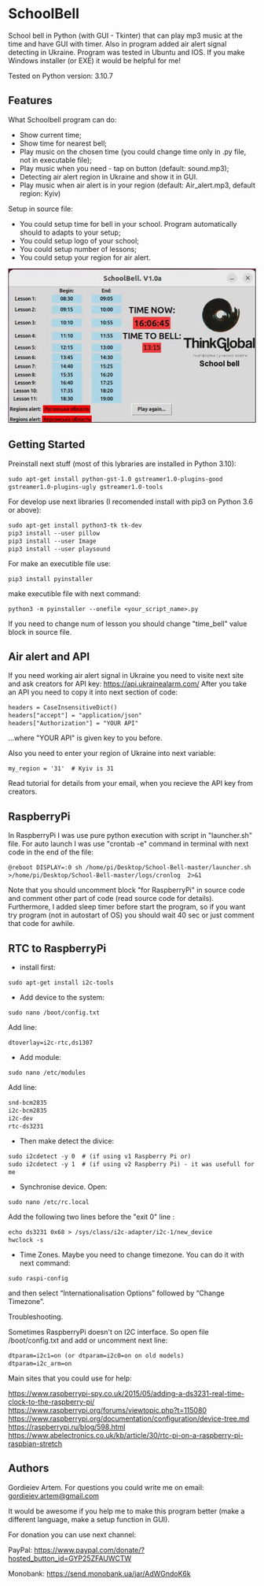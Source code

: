 # SchoolBell

School bell in Python (with GUI - Tkinter) that can play mp3 music at the time and have GUI with timer. Also in program added air alert signal detecting in Ukraine. Program was tested in Ubuntu and IOS. 
If you make Windows installer (or EXE) it would be helpful for me!

Tested on Python version: 3.10.7

## Features

What Schoolbell program can do:
- Show current time;
- Show time for nearest bell;
- Play music on the chosen time (you could change time only in .py file, not in executable file);
- Play music when you need - tap on button (default: sound.mp3);
- Detecting air alert region in Ukraine and show it in GUI.
- Play music when air alert is in your region (default: Air_alert.mp3, default region: Kyiv)

Setup in source file:
- You could setup time for bell in your school. Program automatically should to adapts to your setup;
- You could setup logo of your school;
- You could setup number of lessons;
- You could setup your region for air alert.

![GitHub Logo](/program_gif.gif)

## Getting Started

Preinstall next stuff (most of this lybraries are installed in Python 3.10):
```
sudo apt-get install python-gst-1.0 gstreamer1.0-plugins-good gstreamer1.0-plugins-ugly gstreamer1.0-tools
```

For develop use next libraries (I recomended install with pip3 on Python 3.6 or above):
```
sudo apt-get install python3-tk tk-dev
pip3 install --user pillow
pip3 install --user Image
pip3 install --user playsound
```

For make an executible file use:
```
pip3 install pyinstaller
```
make executible file with next command:
```
python3 -m pyinstaller --onefile <your_script_name>.py
```

If you need to change num of lesson you should change "time_bell" value block in source file.

## Air alert and API

If you need working air alert signal in Ukraine you need to visite next site and ask creators for API key:
https://api.ukrainealarm.com/
After you take an API you need to copy it into next section of code:

```
headers = CaseInsensitiveDict()
headers["accept"] = "application/json"
headers["Authorization"] = "YOUR API"
```

...where "YOUR API" is given key to you before. 

Also you need to enter your region of Ukraine into next variable:

```
my_region = '31'  # Kyiv is 31
```

Read tutorial for details from your email, when you recieve the API key from creators.

## RaspberryPi 

In RaspberryPi I was use pure python execution with script in "launcher.sh" file. For auto launch I was use "crontab -e" command in terminal with next code in the end of the file:
```
@reboot DISPLAY=:0 sh /home/pi/Desktop/School-Bell-master/launcher.sh >/home/pi/Desktop/School-Bell-master/logs/cronlog  2>&1
```

Note that you should uncomment block "for RaspberryPi" in source code and comment other part of code (read source code for details). Furthermore, I added sleep timer before start the program, so if you want try program (not in autostart of OS) you should wait 40 sec or just comment that code for awhile.

## RTC to RaspberryPi

* install first:
```
sudo apt-get install i2c-tools
```
* Add device to the system:
```
sudo nano /boot/config.txt
```
Add line:
```
dtoverlay=i2c-rtc,ds1307
```
* Add module:
```
sudo nano /etc/modules
```
Add line: 
```
snd-bcm2835
i2c-bcm2835
i2c-dev
rtc-ds3231
```
* Then make detect the divice:
```
sudo i2cdetect -y 0  # (if using v1 Raspberry Pi or)
sudo i2cdetect -y 1  # (if using v2 Raspberry Pi) - it was usefull for me
```
* Synchronise device. Open:
```
sudo nano /etc/rc.local
```
Add the following two lines before the "exit 0" line :
```
echo ds3231 0x68 > /sys/class/i2c-adapter/i2c-1/new_device 
hwclock -s
```

* Time Zones. Maybe you need to change timezone. You can do it with next command:
```
sudo raspi-config
```
and then select “Internationalisation Options” followed by “Change Timezone”.


Troubleshooting.

Sometimes RaspberryPi doesn't on I2C interface. So open file /boot/config.txt and add or uncomment next line:
```
dtparam=i2c1=on (or dtparam=i2c0=on on old models)
dtparam=i2c_arm=on
```

Main sites that you could use for help:

https://www.raspberrypi-spy.co.uk/2015/05/adding-a-ds3231-real-time-clock-to-the-raspberry-pi/
https://www.raspberrypi.org/forums/viewtopic.php?t=115080
https://www.raspberrypi.org/documentation/configuration/device-tree.md
https://raspberrypi.ru/blog/598.html
https://www.abelectronics.co.uk/kb/article/30/rtc-pi-on-a-raspberry-pi-raspbian-stretch





## Authors
Gordieiev Artem. For questions you could write me on email: gordieiev.artem@gmail.com

It would be awesome if you help me to make this program better (make a different language, make a setup function in GUI).

For donation you can use next channel:

PayPal: https://www.paypal.com/donate/?hosted_button_id=GYP25ZFAUWCTW 

Monobank: https://send.monobank.ua/jar/AdWGndoK6k

